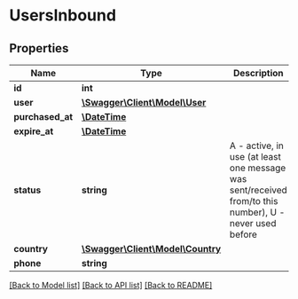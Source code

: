 # UsersInbound

## Properties
Name | Type | Description | Notes
------------ | ------------- | ------------- | -------------
**id** | **int** |  | 
**user** | [**\Swagger\Client\Model\User**](User.md) |  | 
**purchased_at** | [**\DateTime**](\DateTime.md) |  | 
**expire_at** | [**\DateTime**](\DateTime.md) |  | 
**status** | **string** | A - active, in use (at least one message was sent/received from/to this number), U - never used before | 
**country** | [**\Swagger\Client\Model\Country**](Country.md) |  | 
**phone** | **string** |  | [optional] 

[[Back to Model list]](../README.md#documentation-for-models) [[Back to API list]](../README.md#documentation-for-api-endpoints) [[Back to README]](../README.md)


